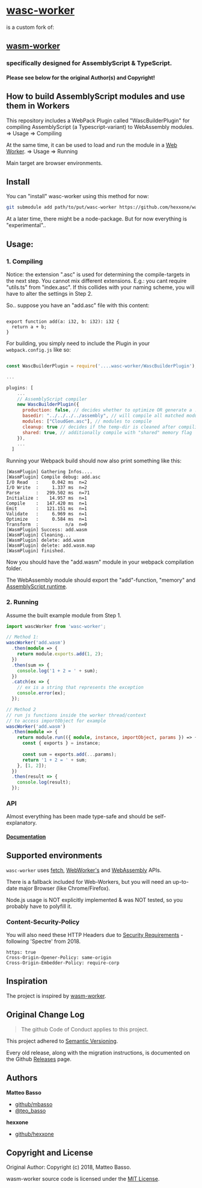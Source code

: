 # [wasc-worker](https://github.com/hexxone/wasc-worker)

is a custom fork of:
## [wasm-worker](https://github.com/mbasso/wasm-worker)

### specifically designed for AssemblyScript & TypeScript.

#### Please see below for the original Author(s) and Copyright!

## How to build AssemblyScript modules and use them in Workers

This repository includes a WebPack Plugin called "WascBuilderPlugin" for compiling AssemblyScript (a Typescript-variant) to WebAssembly modules. => Usage => Compiling

At the same time, it can be used to load and run the module in a [Web Worker](https://developer.mozilla.org/en-US/docs/Web/API/Web_Workers_API/Using_web_workers). => Usage => Running

Main target are browser environments.


## Install

You can "install" wasc-worker using this method for now:

```bash
git submodule add path/to/put/wasc-worker https://github.com/hexxone/wasc-worker
```

At a later time, there might be a node-package.
But for now everything is "experimental"..


## Usage:

### 1. Compiling

Notice: the extension ".asc" is used for determining the compile-targets in the next step.
You cannot mix different extensions.
E.g.: you cant require "utils.ts" from "index.asc".
If this collides with your naming scheme, you will have to alter the settings in Step 2.

So.. suppose you have an "add.asc" file with this content:
```asc

export function add(a: i32, b: i32): i32 {
  return a + b;
}
```

For building, you simply need to include the Plugin in your `webpack.config.js` like so:

```js

const WascBuilderPlugin = require('....wasc-worker/WascBuilderPlugin');

...

plugins: [
    ...
    // AssemblyScript compiler
    new WascBuilderPlugin({
      production: false, // decides whether to optimize OR generate a .map file
      basedir: "../../../../assembly", // will compile all matched modules in this folder (recursive)
      modules: ["CloudGen.asc"], // modules to compile
      cleanup: true // decides if the temp-dir is cleaned after compiling (debugging?)
      shared: true, // additionally compile with "shared" memory flag
    }),
    ...
  ]

```

Running your Webpack build should now also print something like this:
```
[WasmPlugin] Gathering Infos....
[WasmPlugin] Compile debug: add.asc
I/O Read   :     0.042 ms  n=2
I/O Write  :     1.337 ms  n=2
Parse      :   299.502 ms  n=71
Initialize :    14.957 ms  n=1
Compile    :   147.420 ms  n=1
Emit       :   121.151 ms  n=1
Validate   :     6.969 ms  n=1
Optimize   :     0.584 ms  n=1
Transform  :          n/a  n=0
[WasmPlugin] Success: add.wasm
[WasmPlugin] Cleaning...
[WasmPlugin] delete: add.wasm
[WasmPlugin] delete: add.wasm.map
[WasmPlugin] finished.
```

Now you should have the "add.wasm" module in your webpack compilation folder.

The WebAssembly module should export the "add"-function, "memory" and [AssemblyScript runtime](https://www.assemblyscript.org/loader.html#module-instance-utility).


### 2. Running

Assume the built example module from Step 1.

```ts
import wascWorker from 'wasc-worker';

// Method 1:
wascWorker('add.wasm')
  .then(module => {
    return module.exports.add(1, 2);
  })
  .then(sum => {
    console.log('1 + 2 = ' + sum);
  })
  .catch(ex => {
    // ex is a string that represents the exception
    console.error(ex);
  });

// Method 2
// run js functions inside the worker thread/context
// to access importObject for example
wascWorker('add.wasm')
  .then(module => {
    return module.run(({ module, instance, importObject, params }) => {
      const { exports } = instance;
      
      const sum = exports.add(...params);
      return '1 + 2 = ' + sum;
    }, [1, 2]);
  })
  .then(result => {
    console.log(result);
  });
```

### API

Almost everything has been made type-safe and should be self-explanatory.

#### [Documentation](https://hexxone.github.io/we_utils/)


## Supported environments

`wasc-worker` uses [fetch](https://developer.mozilla.org/it/docs/Web/API/Fetch_API),
[WebWorker's](https://developer.mozilla.org/en-US/docs/Web/API/Web_Workers_API) and
[WebAssembly](https://developer.mozilla.org/en-US/docs/Web/JavaScript/Reference/Global_Objects/WebAssembly)
APIs.

There is a fallback included for Web-Workers, but you will need an up-to-date major Browser (like Chrome/Firefox).

Node.js usage is NOT explicitly implemented & was NOT tested, so you probably have to polyfill it.


###  Content-Security-Policy

You will also need these HTTP Headers due to [Security Requirements](https://developer.mozilla.org/en-US/docs/Web/JavaScript/Reference/Global_Objects/SharedArrayBuffer#security_requirements) - following 'Spectre' from 2018.
```
https: true
Cross-Origin-Opener-Policy: same-origin
Cross-Origin-Embedder-Policy: require-corp
```

## Inspiration

The project is inspired by [wasm-worker](https://github.com/mbasso/wasm-worker).


## Original Change Log

> The github Code of Conduct applies to this project.

This project adhered to [Semantic Versioning](http://semver.org/).

Every old release, along with the migration instructions, is documented on the Github [Releases](https://github.com/mbasso/wasm-worker/releases) page.


## Authors
**Matteo Basso**
- [github/mbasso](https://github.com/mbasso)
- [@teo_basso](https://twitter.com/teo_basso)

**hexxone**
- [github/hexxone](https://github.com/hexxone)


## Copyright and License

Original Author:
Copyright (c) 2018, Matteo Basso.

wasm-worker source code is licensed under the [MIT License](https://github.com/mbasso/wasm-worker/blob/master/LICENSE.md).
